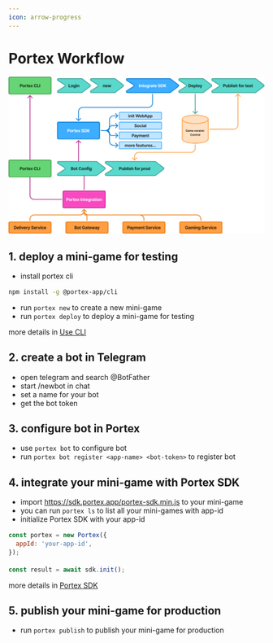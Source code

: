 ```yaml
---
icon: arrow-progress
---
```


# Portex Workflow

![Portex workflow](../assets/workflow.png)

## 1. deploy a mini-game for testing
 * install portex cli
 ```bash
 npm install -g @portex-app/cli
 ```
 * run `portex new` to create a new mini-game
 * run `portex deploy` to deploy a mini-game for testing

 more details in [Use CLI](guides/cli.md)


## 2. create a bot in Telegram
* open telegram and search @BotFather
* start /newbot in chat
* set a name for your bot
* get the bot token

## 3. configure bot in Portex
* use `portex bot` to configure bot
* run `portex bot register <app-name> <bot-token>` to register bot

## 4. integrate your mini-game with Portex SDK

* import https://sdk.portex.app/portex-sdk.min.js to your mini-game
* you can run `portex ls` to list all your mini-games with app-id
* initialize Portex SDK with your app-id

```javascript
const portex = new Portex({
  appId: 'your-app-id',
});

const result = await sdk.init();
```

more details in [Portex SDK](sdk/overview.md)

## 5. publish your mini-game for production
* run `portex publish` to publish your mini-game for production

